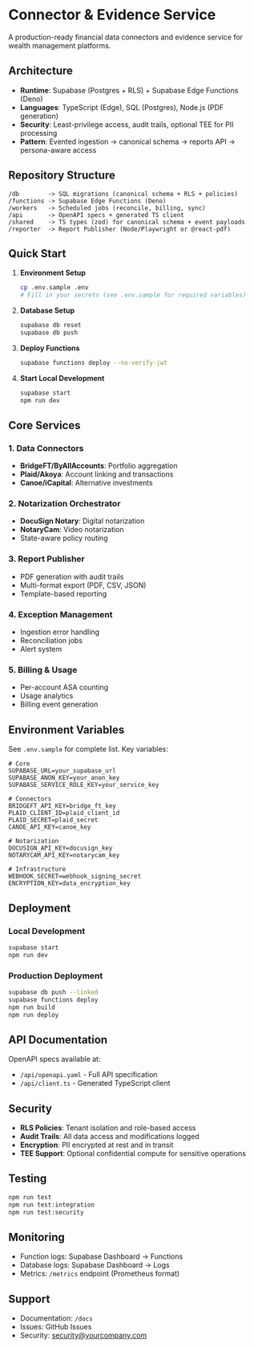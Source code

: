 # Connector & Evidence Service

A production-ready financial data connectors and evidence service for wealth management platforms.

## Architecture

- **Runtime**: Supabase (Postgres + RLS) + Supabase Edge Functions (Deno)
- **Languages**: TypeScript (Edge), SQL (Postgres), Node.js (PDF generation)
- **Security**: Least-privilege access, audit trails, optional TEE for PII processing
- **Pattern**: Evented ingestion → canonical schema → reports API → persona-aware access

## Repository Structure

```
/db        -> SQL migrations (canonical schema + RLS + policies)
/functions -> Supabase Edge Functions (Deno)
/workers   -> Scheduled jobs (reconcile, billing, sync)
/api       -> OpenAPI specs + generated TS client
/shared    -> TS types (zod) for canonical schema + event payloads
/reporter  -> Report Publisher (Node/Playwright or @react-pdf)
```

## Quick Start

1. **Environment Setup**
   ```bash
   cp .env.sample .env
   # Fill in your secrets (see .env.sample for required variables)
   ```

2. **Database Setup**
   ```bash
   supabase db reset
   supabase db push
   ```

3. **Deploy Functions**
   ```bash
   supabase functions deploy --no-verify-jwt
   ```

4. **Start Local Development**
   ```bash
   supabase start
   npm run dev
   ```

## Core Services

### 1. Data Connectors
- **BridgeFT/ByAllAccounts**: Portfolio aggregation
- **Plaid/Akoya**: Account linking and transactions
- **Canoe/iCapital**: Alternative investments

### 2. Notarization Orchestrator
- **DocuSign Notary**: Digital notarization
- **NotaryCam**: Video notarization
- State-aware policy routing

### 3. Report Publisher
- PDF generation with audit trails
- Multi-format export (PDF, CSV, JSON)
- Template-based reporting

### 4. Exception Management
- Ingestion error handling
- Reconciliation jobs
- Alert system

### 5. Billing & Usage
- Per-account ASA counting
- Usage analytics
- Billing event generation

## Environment Variables

See `.env.sample` for complete list. Key variables:

```env
# Core
SUPABASE_URL=your_supabase_url
SUPABASE_ANON_KEY=your_anon_key
SUPABASE_SERVICE_ROLE_KEY=your_service_key

# Connectors
BRIDGEFT_API_KEY=bridge_ft_key
PLAID_CLIENT_ID=plaid_client_id
PLAID_SECRET=plaid_secret
CANOE_API_KEY=canoe_key

# Notarization
DOCUSIGN_API_KEY=docusign_key
NOTARYCAM_API_KEY=notarycam_key

# Infrastructure
WEBHOOK_SECRET=webhook_signing_secret
ENCRYPTION_KEY=data_encryption_key
```

## Deployment

### Local Development
```bash
supabase start
npm run dev
```

### Production Deployment
```bash
supabase db push --linked
supabase functions deploy
npm run build
npm run deploy
```

## API Documentation

OpenAPI specs available at:
- `/api/openapi.yaml` - Full API specification
- `/api/client.ts` - Generated TypeScript client

## Security

- **RLS Policies**: Tenant isolation and role-based access
- **Audit Trails**: All data access and modifications logged
- **Encryption**: PII encrypted at rest and in transit
- **TEE Support**: Optional confidential compute for sensitive operations

## Testing

```bash
npm run test
npm run test:integration
npm run test:security
```

## Monitoring

- Function logs: Supabase Dashboard → Functions
- Database logs: Supabase Dashboard → Logs
- Metrics: `/metrics` endpoint (Prometheus format)

## Support

- Documentation: `/docs`
- Issues: GitHub Issues
- Security: security@yourcompany.com